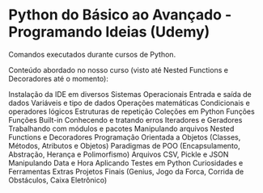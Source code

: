# Python do Básico ao Avançado - Programando Ideias (Udemy)

Comandos executados durante cursos de Python.

Conteúdo abordado no nosso curso (visto até Nested Functions e Decoradores até o momento):

Instalação da IDE em diversos Sistemas Operacionais
Entrada e saída de dados
Variáveis e tipo de dados
Operações matemáticas
Condicionais e operadores lógicos
Estruturas de repetição
Coleções em Python
Funções
Funções Built-in
Conhecendo e tratando erros
Iteradores e Geradores
Trabalhando com módulos e pacotes
Manipulando arquivos
Nested Functions e Decoradores
Programação Orientada a Objetos (Classes, Métodos, Atributos e Objetos)
Paradigmas de POO (Encapsulamento, Abstração, Herança e Polimorfismo)
Arquivos CSV, Pickle e JSON
Manipulando Data e Hora
Aplicando Testes em Python
Curiosidades e Ferramentas Extras
Projetos Finais (Genius, Jogo da Forca, Corrida de Obstáculos, Caixa Eletrônico)
